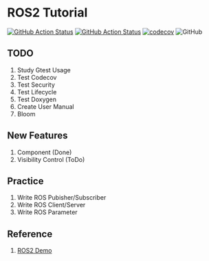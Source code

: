 # ROS2 Tutorial
[![GitHub Action Status](https://github.com/rjshim/ros2_tutorial/workflows/CI/badge.svg)](https://github.com/rjshim/ros2_tutorial) [![GitHub Action Status](https://github.com/rjshim/ros2_tutorial/workflows/Lint/badge.svg)](https://github.com/rjshim/ros2_tutorial) [![codecov](https://codecov.io/gh/rjshim/ros2_tutorial/branch/master/graph/badge.svg)](https://codecov.io/gh/rjshim/ros2_tutorial) ![GitHub](https://img.shields.io/github/license/rjshim/ros2_tutorial)

## TODO
1. Study Gtest Usage
2. Test Codecov
3. Test Security
4. Test Lifecycle
5. Test Doxygen
6. Create User Manual
7. Bloom

## New Features
1. Component (Done)
2. Visibility Control (ToDo)

## Practice
1. Write ROS Pubisher/Subscriber
2. Write ROS Client/Server
3. Write ROS Parameter

## Reference
1. [ROS2 Demo](https://github.com/ros2/demos)
